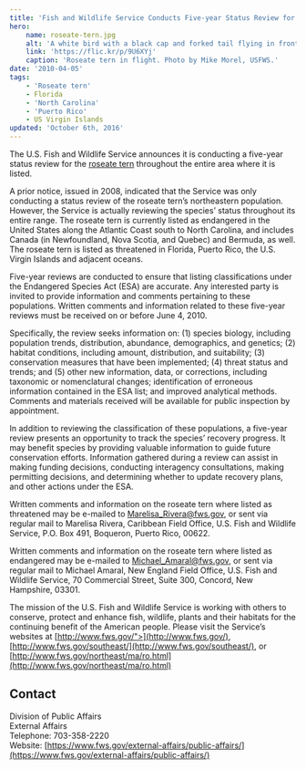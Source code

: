 ```yaml
---
title: 'Fish and Wildlife Service Conducts Five-year Status Review for Roseate Tern'
hero:
    name: roseate-tern.jpg
    alt: 'A white bird with a black cap and forked tail flying in front of a blue sky.'
    link: 'https://flic.kr/p/9U6XYj'
    caption: 'Roseate tern in flight. Photo by Mike Morel, USFWS.'
date: '2010-04-05'
tags:
    - 'Roseate tern'
    - Florida
    - 'North Carolina'
    - 'Puerto Rico'
    - US Virgin Islands
updated: 'October 6th, 2016'
---
```


The U.S. Fish and Wildlife Service announces it is conducting a five-year status review for the [roseate tern](http://ecos.fws.gov/speciesProfile/profile/speciesProfile.action'spcode=B07O) throughout the entire area where it is listed.

A prior notice, issued in 2008, indicated that the Service was only conducting a status review of the roseate tern’s northeastern population. However, the Service is actually reviewing the species’ status throughout its entire range. The roseate tern is currently listed as endangered in the United States along the Atlantic Coast south to North Carolina, and includes Canada (in Newfoundland, Nova Scotia, and Quebec) and Bermuda, as well. The roseate tern is listed as threatened in Florida, Puerto Rico, the U.S. Virgin Islands and adjacent oceans.

Five-year reviews are conducted to ensure that listing classifications under the Endangered Species Act (ESA) are accurate. Any interested party is invited to provide information and comments pertaining to these populations. Written comments and information related to these five-year reviews must be received on or before June 4, 2010.

Specifically, the review seeks information on: (1) species biology, including population trends, distribution, abundance, demographics, and genetics; (2) habitat conditions, including amount, distribution, and suitability; (3) conservation measures that have been implemented; (4) threat status and trends; and (5) other new information, data, or corrections, including taxonomic or nomenclatural changes; identification of erroneous information contained in the ESA list; and improved analytical methods. Comments and materials received will be available for public inspection by appointment.

In addition to reviewing the classification of these populations, a five-year review presents an opportunity to track the species’ recovery progress. It may benefit species by providing valuable information to guide future conservation efforts. Information gathered during a review can assist in making funding decisions, conducting interagency consultations, making permitting decisions, and determining whether to update recovery plans, and other actions under the ESA.

Written comments and information on the roseate tern where listed as threatened may be e-mailed to [Marelisa_Rivera@fws.gov](mailto:Marelisa_Rivera@fws.gov), or sent via regular mail to Marelisa Rivera, Caribbean Field Office, U.S. Fish and Wildlife Service, P.O. Box 491, Boqueron, Puerto Rico, 00622.

Written comments and information on the roseate tern where listed as endangered may be e-mailed to [Michael_Amaral@fws.gov](mailto:Michael_Amaral@fws.gov), or sent via regular mail to Michael Amaral, New England Field Office, U.S. Fish and Wildlife Service, 70 Commercial Street, Suite 300, Concord, New Hampshire, 03301.

The mission of the U.S. Fish and Wildlife Service is working with others to conserve, protect and enhance fish, wildlife, plants and their habitats for the continuing benefit of the American people. Please visit the Service’s websites at [http://www.fws.gov/">](http://www.fws.gov/), [http://www.fws.gov/southeast/](http://www.fws.gov/southeast/), or [http://www.fws.gov/northeast/ma/ro.html](http://www.fws.gov/northeast/ma/ro.html)

## Contact

Division of Public Affairs  
External Affairs  
Telephone: 703-358-2220  
Website: [https://www.fws.gov/external-affairs/public-affairs/](https://www.fws.gov/external-affairs/public-affairs/)
